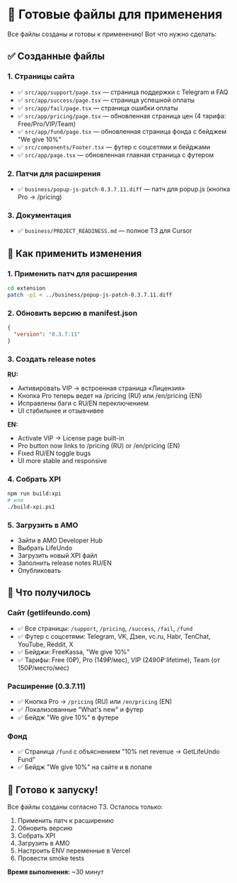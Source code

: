 # 🚀 Готовые файлы для применения

Все файлы созданы и готовы к применению! Вот что нужно сделать:

## ✅ Созданные файлы

### 1. Страницы сайта
- ✅ `src/app/support/page.tsx` — страница поддержки с Telegram и FAQ
- ✅ `src/app/success/page.tsx` — страница успешной оплаты
- ✅ `src/app/fail/page.tsx` — страница ошибки оплаты  
- ✅ `src/app/pricing/page.tsx` — обновленная страница цен (4 тарифа: Free/Pro/VIP/Team)
- ✅ `src/app/fund/page.tsx` — обновленная страница фонда с бейджем "We give 10%"
- ✅ `src/components/Footer.tsx` — футер с соцсетями и бейджами
- ✅ `src/app/page.tsx` — обновленная главная страница с футером

### 2. Патчи для расширения
- ✅ `business/popup-js-patch-0.3.7.11.diff` — патч для popup.js (кнопка Pro → /pricing)

### 3. Документация
- ✅ `business/PROJECT_READINESS.md` — полное ТЗ для Cursor

## 🔧 Как применить изменения

### 1. Применить патч для расширения
```bash
cd extension
patch -p1 < ../business/popup-js-patch-0.3.7.11.diff
```

### 2. Обновить версию в manifest.json
```json
{
  "version": "0.3.7.11"
}
```

### 3. Создать release notes
**RU:**
- Активировать VIP → встроенная страница «Лицензия»
- Кнопка Pro теперь ведет на /pricing (RU) или /en/pricing (EN)
- Исправлены баги с RU/EN переключением
- UI стабильнее и отзывчивее

**EN:**
- Activate VIP → License page built-in
- Pro button now links to /pricing (RU) or /en/pricing (EN)
- Fixed RU/EN toggle bugs
- UI more stable and responsive

### 4. Собрать XPI
```bash
npm run build:xpi
# или
./build-xpi.ps1
```

### 5. Загрузить в AMO
- Зайти в AMO Developer Hub
- Выбрать LifeUndo
- Загрузить новый XPI файл
- Заполнить release notes RU/EN
- Опубликовать

## 🎯 Что получилось

### Сайт (getlifeundo.com)
- ✅ Все страницы: `/support`, `/pricing`, `/success`, `/fail`, `/fund`
- ✅ Футер с соцсетями: Telegram, VK, Дзен, vc.ru, Habr, TenChat, YouTube, Reddit, X
- ✅ Бейджи: FreeKassa, "We give 10%"
- ✅ Тарифы: Free (0₽), Pro (149₽/мес), VIP (2490₽ lifetime), Team (от 150₽/место/мес)

### Расширение (0.3.7.11)
- ✅ Кнопка Pro → `/pricing` (RU) или `/en/pricing` (EN)
- ✅ Локализованные "What's new" и футер
- ✅ Бейдж "We give 10%" в футере

### Фонд
- ✅ Страница `/fund` с объяснением "10% net revenue → GetLifeUndo Fund"
- ✅ Бейдж "We give 10%" на сайте и в попапе

## 🚀 Готово к запуску!

Все файлы созданы согласно ТЗ. Осталось только:
1. Применить патч к расширению
2. Обновить версию
3. Собрать XPI
4. Загрузить в AMO
5. Настроить ENV переменные в Vercel
6. Провести smoke tests

**Время выполнения:** ~30 минут














